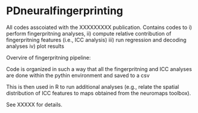 # PDneuralfingerprinting

All codes asscoiated with the XXXXXXXXX publication. Contains codes to i) perform fingerpritning analyses, ii) compute relative contribution of fingerpritning features (i.e., ICC analysis) iii) run regression and decoding analyses iv) plot results 

Overvire of fingerpritning pipeline:


Code is organized in such a way that all the fingerpritning and ICC analyses are done within the pythin environment and saved to a csv

This is then used in R to run additional analyses (e.g., relate the spatial distribution of ICC features to maps obtained from the neuromaps toolbox).

See XXXXX for details.



